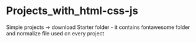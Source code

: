 # Projects_with_html-css-js
Simple projects -> download Starter folder - it contains fontawesome folder and normalize file used on every project
